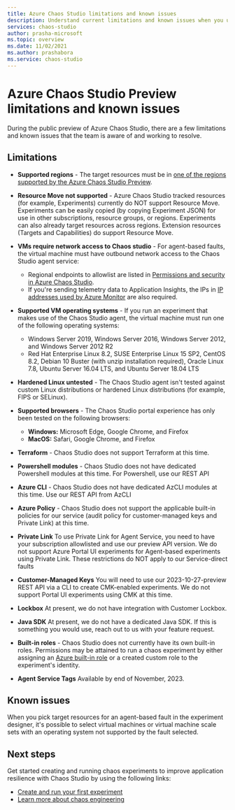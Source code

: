 ```yaml
---
title: Azure Chaos Studio limitations and known issues
description: Understand current limitations and known issues when you use Azure Chaos Studio.
services: chaos-studio
author: prasha-microsoft 
ms.topic: overview
ms.date: 11/02/2021
ms.author: prashabora
ms.service: chaos-studio
---
```


# Azure Chaos Studio Preview limitations and known issues

During the public preview of Azure Chaos Studio, there are a few limitations and known issues that the team is aware of and working to resolve.

## Limitations

- **Supported regions** - The target resources must be in [one of the regions supported by the Azure Chaos Studio Preview](https://azure.microsoft.com/global-infrastructure/services/?products=chaos-studio).
- **Resource Move not supported** - Azure Chaos Studio tracked resources (for example, Experiments) currently do NOT support Resource Move. Experiments can be easily copied (by copying Experiment JSON) for use in other subscriptions, resource groups, or regions. Experiments can also already target resources across regions. Extension resources (Targets and Capabilities) do support Resource Move. 
- **VMs require network access to Chaos studio** - For agent-based faults, the virtual machine must have outbound network access to the Chaos Studio agent service:
    - Regional endpoints to allowlist are listed in [Permissions and security in Azure Chaos Studio](chaos-studio-permissions-security.md#network-security).
    - If you're sending telemetry data to Application Insights, the IPs in [IP addresses used by Azure Monitor](../azure-monitor/app/ip-addresses.md) are also required.

- **Supported VM operating systems** - If you run an experiment that makes use of the Chaos Studio agent, the virtual machine must run one of the following operating systems:

    - Windows Server 2019, Windows Server 2016, Windows Server 2012, and Windows Server 2012 R2
    - Red Hat Enterprise Linux 8.2, SUSE Enterprise Linux 15 SP2, CentOS 8.2, Debian 10 Buster (with unzip installation required), Oracle Linux 7.8, Ubuntu Server 16.04 LTS, and Ubuntu Server 18.04 LTS
- **Hardened Linux untested** -  The Chaos Studio agent isn't tested against custom Linux distributions or hardened Linux distributions (for example, FIPS or SELinux).
- **Supported browsers** - The Chaos Studio portal experience has only been tested on the following browsers:
    * **Windows:** Microsoft Edge, Google Chrome, and Firefox
    * **MacOS:** Safari, Google Chrome, and Firefox
- **Terraform** - Chaos Studio does not support Terraform at this time.
- **Powershell modules** - Chaos Studio does not have dedicated Powershell modules at this time. For Powershell, use our REST API
- **Azure CLI** - Chaos Studio does not have dedicated AzCLI modules at this time. Use our REST API from AzCLI
- **Azure Policy** - Chaos Studio does not support the applicable built-in policies for our service (audit policy for customer-managed keys and Private Link) at this time. 
- **Private Link** To use Private Link for Agent Service, you need to have your subscription allowlisted and use our preview API version. We do not support Azure Portal UI experiments for Agent-based experiments using Private Link. These restrictions do NOT apply to our Service-direct faults
- **Customer-Managed Keys** You will need to use our 2023-10-27-preview REST API via a CLI to create CMK-enabled experiments. We do not support Portal UI experiments using CMK at this time.
- **Lockbox** At present, we do not have integration with Customer Lockbox.
- **Java SDK** At present, we do not have a dedicated Java SDK. If this is something you would use, reach out to us with your feature request. 
- **Built-in roles** - Chaos Studio does not currently have its own built-in roles. Permissions may be attained to run a chaos experiment by either assigning an [Azure built-in role](chaos-studio-fault-providers.md) or a created custom role to the experiment's identity.
- **Agent Service Tags** Available by end of November, 2023. 

## Known issues
When you pick target resources for an agent-based fault in the experiment designer, it's possible to select virtual machines or virtual machine scale sets with an operating system not supported by the fault selected.

## Next steps
Get started creating and running chaos experiments to improve application resilience with Chaos Studio by using the following links:
- [Create and run your first experiment](chaos-studio-tutorial-service-direct-portal.md)
- [Learn more about chaos engineering](chaos-studio-chaos-engineering-overview.md)
